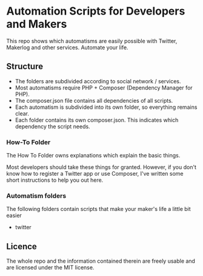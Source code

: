 Automation Scripts for Developers and Makers
======

This repo shows which automatisms are easily possible with Twitter, 
Makerlog and other services. Automate your life.

Structure
------

- The folders are subdivided according to social network / services.
- Most automatisms require PHP + Composer (Dependency Manager for PHP).
- The composer.json file contains all dependencies of all scripts.
- Each automatism is subdivided into its own folder, so everything remains clear.
- Each folder contains its own composer.json. This indicates which dependency the script needs.

### How-To Folder

The How To Folder owns explanations which explain the basic things.

Most developers should take these things for granted. 
However, if you don't know how to register a Twitter app or use Composer, 
I've written some short instructions to help you out here.

### Automatism folders

The following folders contain scripts that make your maker's life a little bit easier

- twitter


Licence
------

The whole repo and the information contained therein are freely usable 
and are licensed under the MIT license.
